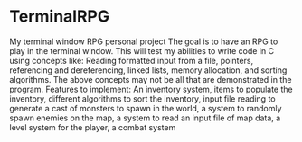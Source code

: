 # TerminalRPG
My terminal window RPG personal project
The goal is to have an RPG to play in the terminal window. This will test my abilities to write code in C using concepts like:
Reading formatted input from a file, pointers, referencing and dereferencing, linked lists, memory allocation, and sorting algorithms.
The above concepts may not be all that are demonstrated in the program.
Features to implement: An inventory system, items to populate the inventory, different algorithms to sort the inventory, input file reading to generate a cast of monsters to spawn in the world, a system to randomly spawn enemies on the map, a system to read an input file of map data, a level system for the player, a combat system
